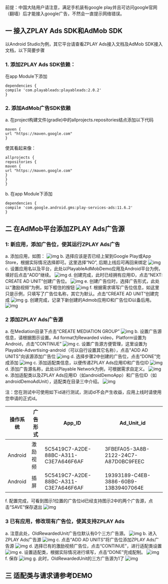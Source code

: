 前提：中国大陆用户请注意，满足手机装有google play并且可访问google官网（翻墙）后才能接入google广告，不然会一直提示网络错误。

## 一 接入ZPLAY Ads SDK和AdMob SDK
以Android Studio为例，其它平台请查看ZPLAY Ads接入文档及AdMob SDK接入文档，以下简要步骤
### 1. 添加ZPLAY Ads SDK依赖：
在app Module下添加
```
dependencies {
compile 'com.playableads:playableads:2.0.2'
}
```
### 2. 添加AdMob广告SDK依赖
a. 在project构建文件(gradle)中的allprojects.repositories结点添加以下代码
```
maven {
url "https://maven.google.com"
}
```
使其看起来像：
```
allprojects {
repositories {     
maven {
url "https://maven.google.com"
}
}
}
```
b. 在app Module下添加
```
dependencies {
compile 'com.google.android.gms:play-services-ads:11.6.2'
}
```
## 二 在AdMob平台添加ZPLAY Ads广告源
### 1: 新应用，添加广告位，使其运行ZPLAY Ads广告
a. 添加应用，如图：
![img](imgs/image01.png)
b. 选择应该是否已经上架到Google Play或App Store，根据实际情况选择即可。这里选择“NO”, 后期上线后可再回来绑定
![img](imgs/image02.png)
c. 设置应用名以及平台，此处以PlayableAdMobDemo应用及Android平台为例，填好后点击“ADD”继续。
![img](imgs/image03.png)
d. 创建完成，此时已经拥有应用ID，点击“NEXT: CREATE AD UNIT”创建广告位。
![img](imgs/image04.png)
e. 创建广告位时，选择广告形式，此处以“激励视频”为例，如下框住的按钮
![img](imgs/image05.png)
f. 根据需求填写广告位信息，如这里只是示例，只填写了广告位名称，其它为默认。点击“CREATE AD UNIT”创建完成
![img](imgs/image06.png)
g. 创建完成，记录下新创建的Admob应用ID和广告位ID以备后用。
![img](imgs/image07.png)
### 2 添加ZPLAY Ads广告源
a. 在Mediation目录下点击“CREATE MEDIATION GROUP”
![img](imgs/image08.png)
b. 设置广告源信息，请根据图示设置。Ad format为Rewarded video，Platform设置为Android，点击“CONTINUE”
![img](imgs/image09.png)
c. 设置广告源方便管理，这里设置为Playable-Advertising-android（可以自行设置其它名称），点击"ADD AD UNITS"向该源添加广告位
![img](imgs/image10.png)
d. 选择步骤2中创建的广告位，点击“DONE”完成添加
![img](imgs/image11.png)
c. 添加适配类信息，以便传递ZPLAY Ads应用ID和广告位ID
![img](imgs/image12.png)
d. 添加广告源名称，此处以Playable Network为例，可根据需求自定义。
![img](imgs/image13.png)
e. 添加适配类以及ZPLAY Ads应用ID（如androidDemoApp）和广告位ID（如androidDemoAdUnit），适配类在目录三中介绍。
![img](imgs/image14.png)

注：您在测试中可使用如下id进行测试，测试id不会产生收益，应用上线时请使用您申请的正式id。

|操作系统|广告形式|  App_ID  |  Ad_Unit_id|
|--------|---|----------|------------|
|Android |激励视频|5C5419C7-A2DE-88BC-A311-C3E7A646F6AF|3FBEFA05-3A8B-2122-24C7-A87D0BC9FEEC|
|Android|插屏|5C5419C7-A2DE-88BC-A311-C3E7A646F6AF|19393189-C4EB-3886-60B9-13B39407064E|

f. 配置完成，可看到图示1位置的广告位id已经支持图示2中的两个广告源，点击“SAVE”保存退出
![img](imgs/image15.png)
### 3 已有应用，修改现有广告位，使其支持ZPLAY Ads
a. 注意此处，OldRewardedUnit广告位默认有0个三方广告源。
![img](imgs/image16.png)
b. 进入ZPLAY Ads广告源
![img](imgs/image17.png)
c. 点击“ADD AD UNITS”将广告位添加ZPLAY Ads广告源
![img](imgs/image18.png)
d. 选择已有的激励视频广告位，点击“CONTINUE”，进行适配类设置
![img](imgs/image19.png)
e. 设置适配类，根据实际情况进行填写，点击“DONE”完成配制。
![img](imgs/image20.png)
f. 保存
![img](imgs/image21.png)
g. 此时，OldRewardedUnit的三方广告源为1了
![img](imgs/image22.png)
## 三 适配类与请求请参考DEMO

